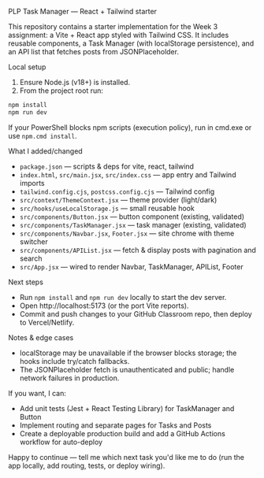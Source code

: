 PLP Task Manager — React + Tailwind starter

This repository contains a starter implementation for the Week 3 assignment: a Vite + React app styled with Tailwind CSS. It includes reusable components, a Task Manager (with localStorage persistence), and an API list that fetches posts from JSONPlaceholder.

Local setup
1. Ensure Node.js (v18+) is installed.
2. From the project root run:

```powershell
npm install
npm run dev
```

If your PowerShell blocks npm scripts (execution policy), run in cmd.exe or use `npm.cmd install`.

What I added/changed
- `package.json` — scripts & deps for vite, react, tailwind
- `index.html`, `src/main.jsx`, `src/index.css` — app entry and Tailwind imports
- `tailwind.config.cjs`, `postcss.config.cjs` — Tailwind config
- `src/context/ThemeContext.jsx` — theme provider (light/dark)
- `src/hooks/useLocalStorage.js` — small reusable hook
- `src/components/Button.jsx` — button component (existing, validated)
- `src/components/TaskManager.jsx` — task manager (existing, validated)
- `src/components/Navbar.jsx`, `Footer.jsx` — site chrome with theme switcher
- `src/components/APIList.jsx` — fetch & display posts with pagination and search
- `src/App.jsx` — wired to render Navbar, TaskManager, APIList, Footer

Next steps
- Run `npm install` and `npm run dev` locally to start the dev server.
- Open http://localhost:5173 (or the port Vite reports).
- Commit and push changes to your GitHub Classroom repo, then deploy to Vercel/Netlify.

Notes & edge cases
- localStorage may be unavailable if the browser blocks storage; the hooks include try/catch fallbacks.
- The JSONPlaceholder fetch is unauthenticated and public; handle network failures in production.

If you want, I can:
- Add unit tests (Jest + React Testing Library) for TaskManager and Button
- Implement routing and separate pages for Tasks and Posts
- Create a deployable production build and add a GitHub Actions workflow for auto-deploy

Happy to continue — tell me which next task you'd like me to do (run the app locally, add routing, tests, or deploy wiring).